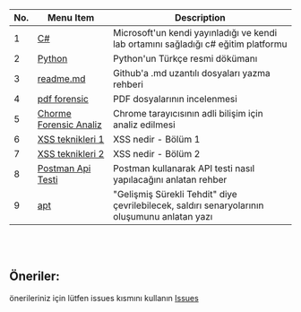 <!--![](https://github.com/mel4mi/siber-guvenlik-ziggurat/blob/main/Depo/resimler/block.png)
# Tadilatta -->





| No. | Menu Item                                  | Description                                               |
| --- | ------------------------------------------ | --------------------------------------------------------- |
| 1   | [C#](https://docs.microsoft.com/tr-tr/learn/paths/csharp-first-steps/) | Microsoft'un kendi yayınladığı ve kendi lab ortamını sağladığı c# eğitim platformu |
| 2   | [Python](https://docs.python.org/tr/3/tutorial/index.html) | Python'un Türkçe resmi dökümanı |
| 3   | [readme.md](https://berkay22demirel.blogspot.com/2019/03/github-readme-yazma.html) | Github'a .md uzantılı dosyaları yazma rehberi |
| 4   | [pdf forensic](https://tho-le.medium.com/pdf-forensics-introduction-part-1-6e8232935828) | PDF dosyalarının incelenmesi |
| 5   | [Chorme Forensic Analiz](https://medium.com/@aycaaslan1213/google-chrome-forensic-analizi-72115d6acec6) | Chrome tarayıcısının adli bilişim için analiz edilmesi |
| 6   | [XSS teknikleri 1](https://www.priviasecurity.com/derinlemesine-xss-saldiri-teknikleri-bolum-1/) | XSS nedir - Bölüm 1 |
| 7   | [XSS teknikleri 2](https://www.priviasecurity.com/derinlemesine-xss-saldiri-teknikleri-bolum-2/) | XSS nedir - Bölüm 2 |
| 8  | [Postman Api Testi](https://medium.com/mobvenlab-tr/postman-ile-api-testi-nas%C4%B1l-yap%C4%B1l%C4%B1r-fb7e182b3d0) | Postman kullanarak API testi nasıl yapılacağını anlatan rehber |
| 9 | [apt](https://www.turkhackteam.org/konular/advanced-persistent-thret-apt-nedir.2019692/) | "Gelişmiş Sürekli Tehdit" diye çevrilebilecek, saldırı senaryolarının oluşumunu anlatan yazı |



<br>
<br>

  ## Öneriler:

  önerileriniz için lütfen issues kısmını kullanın
  [Issues](https://github.com/mel4mi/HackGurat/issues)
